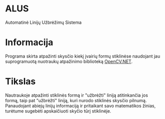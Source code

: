 # ALUS

Automatinė Linijų Užbrėžimų Sistema

# Informacija

Programa skirta atpažinti skysčio kiekį įvairių formų stiklinėse naudojant jau suprogramuotą nuotraukų atpažinimo biblioteką [OpenCV.NET](https://bitbucket.org/horizongir/opencv.net).

# Tikslas

Nautraukoje atpažinti stiklinės formą ir "užbrėžti" liniją atitinkančia jos formą, taip pat "užbrėžti" liniją, kuri nurodo stiklinės skysčio pilnumą.
Panaudojant abiejų linijų informaciją ir pritaikant savo matematikos žinias, turėtume sugebėti apskaičiuoti skyčio tūrį stiklinėje.
